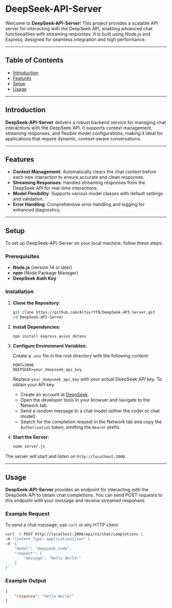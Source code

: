 # DeepSeek-API-Server

Welcome to **DeepSeek-API-Server**! This project provides a scalable API server for interacting with the DeepSeek API, enabling advanced chat functionalities with streaming responses. It is built using Node.js and Express, designed for seamless integration and high performance.

---

## Table of Contents

- [Introduction](#introduction)
- [Features](#features)
- [Setup](#setup)
- [Usage](#usage)

---

## Introduction

**DeepSeek-API-Server** delivers a robust backend service for managing chat interactions with the DeepSeek API. It supports context management, streaming responses, and flexible model configurations, making it ideal for applications that require dynamic, context-aware conversations.

---

## Features

- **Context Management**: Automatically clears the chat context before each new interaction to ensure accurate and clean responses.
- **Streaming Responses**: Handles streaming responses from the DeepSeek API for real-time interactions.
- **Model Flexibility**: Supports various model classes with default settings and validation.
- **Error Handling**: Comprehensive error handling and logging for enhanced diagnostics.

---

## Setup

To set up DeepSeek-API-Server on your local machine, follow these steps:

### Prerequisites

- **Node.js** (version 14 or later)
- **npm** (Node Package Manager)
- **DeepSeek Auth Key**

### Installation

1. **Clone the Repository:**

    ```bash
    git clone https://github.com/AltairYT0/DeepSeek-API-Server.git
    cd DeepSeek-API-Server
    ```

2. **Install Dependencies:**

    ```bash
    npm install express axios dotenv
    ```

3. **Configure Environment Variables:**

    Create a `.env` file in the root directory with the following content:

    ```env
    PORT=3000
    DEEPSEEK=your_deepseek_api_key
    ```

    Replace `your_deepseek_api_key` with your actual DeepSeek API key. To obtain your API key:
    
    - Create an account at [DeepSeek](https://chat.deepseek.com/).
    - Open the developer tools in your browser and navigate to the Network tab.
    - Send a random message to a chat model (either the coder or chat model).
    - Search for the completion request in the Network tab and copy the `Authorization` token, omitting the `Bearer` prefix.

4. **Start the Server:**

    ```bash
    node server.js
    ```

The server will start and listen on `http://localhost:3000`.

---

## Usage

**DeepSeek-API-Server** provides an endpoint for interacting with the DeepSeek API to obtain chat completions. You can send POST requests to this endpoint with your message and receive streamed responses.

### Example Request

To send a chat message, use `curl` or any HTTP client:

```bash
curl -X POST http://localhost:3000/api/v1/chat/completions \
-H "Content-Type: application/json" \
-d '{
    "model": "deepseek_code",
    "request": {
        "message": "Hello World!"
    }
}'
```

### Example Output

```json
{
	"response": "Hello World!"
}
```
